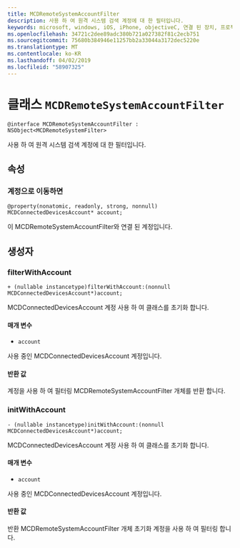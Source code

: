 ```yaml
---
title: MCDRemoteSystemAccountFilter
description: 사용 하 여 원격 시스템 검색 계정에 대 한 필터입니다.
keywords: microsoft, windows, iOS, iPhone, objectiveC, 연결 된 장치, 프로젝트 로마
ms.openlocfilehash: 34721c2dee89adc380b721a027382f81c2ecb751
ms.sourcegitcommit: 75680b384946e11257bb2a33044a3172dec5220e
ms.translationtype: MT
ms.contentlocale: ko-KR
ms.lasthandoff: 04/02/2019
ms.locfileid: "58907325"
---
```

# <a name="class-mcdremotesystemaccountfilter"></a>클래스 `MCDRemoteSystemAccountFilter` 

```
@interface MCDRemoteSystemAccountFilter : NSObject<MCDRemoteSystemFilter>
```  

사용 하 여 원격 시스템 검색 계정에 대 한 필터입니다.

## <a name="properties"></a>속성

### <a name="account"></a>계정으로 이동하면
`@property(nonatomic, readonly, strong, nonnull) MCDConnectedDevicesAccount* account;`

이 MCDRemoteSystemAccountFilter와 연결 된 계정입니다.

## <a name="constructors"></a>생성자

### <a name="filterwithaccount"></a>filterWithAccount
`+ (nullable instancetype)filterWithAccount:(nonnull MCDConnectedDevicesAccount*)account;`

MCDConnectedDevicesAccount 계정 사용 하 여 클래스를 초기화 합니다.

#### <a name="parameters"></a>매개 변수 
* `account` 

사용 중인 MCDConnectedDevicesAccount 계정입니다.

#### <a name="returns"></a>반환 값
계정을 사용 하 여 필터링 MCDRemoteSystemAccountFilter 개체를 반환 합니다.

### <a name="initwithaccount"></a>initWithAccount
`- (nullable instancetype)initWithAccount:(nonnull MCDConnectedDevicesAccount*)account;`

MCDConnectedDevicesAccount 계정 사용 하 여 클래스를 초기화 합니다.

#### <a name="parameters"></a>매개 변수 
* `account` 

사용 중인 MCDConnectedDevicesAccount 계정입니다.

#### <a name="returns"></a>반환 값
반환 MCDRemoteSystemAccountFilter 개체 초기화 계정을 사용 하 여 필터링 합니다.